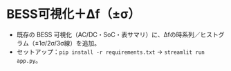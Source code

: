 # BESS可視化＋Δf（±σ）
- 既存の BESS 可視化（AC/DC・SoC・表サマリ）に、Δfの時系列／ヒストグラム（±1σ/2σ/3σ線）を追加。
- セットアップ：`pip install -r requirements.txt` → `streamlit run app.py`。
